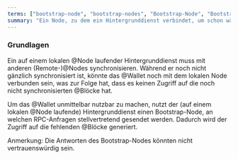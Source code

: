 ```yaml
---
terms: ["bootstrap-node", "bootstrap-nodes", "Bootstrap-Node", "Bootstrap-Nodes"]
summary: "Ein Node, zu dem ein Hintergrunddienst verbindet, um schon während des Synchronisierens eine sofortige Verwendbarkeit von Wallets zu ermöglichen"
---
```


### Grundlagen

Ein auf einem lokalen @Node laufender Hintergrunddienst muss mit anderen (Remote-)@Nodes synchronisieren. Während er noch nicht gänzlich synchronisiert ist, könnte das @Wallet noch mit dem lokalen Node verbunden sein, was zur Folge hat, dass es keinen Zugriff auf die noch nicht synchronisierten @Blöcke hat.

Um das @Wallet unmittelbar nutzbar zu machen, nutzt der (auf einem lokalen @Node laufende) Hintergrunddienst einen Bootstrap-Node, an welchen RPC-Anfragen stellvertretend gesendet werden. Dadurch wird der Zugriff auf die fehlenden @Blöcke generiert.

Anmerkung: Die Antworten des Bootstrap-Nodes könnten nicht vertrauenswürdig sein.
